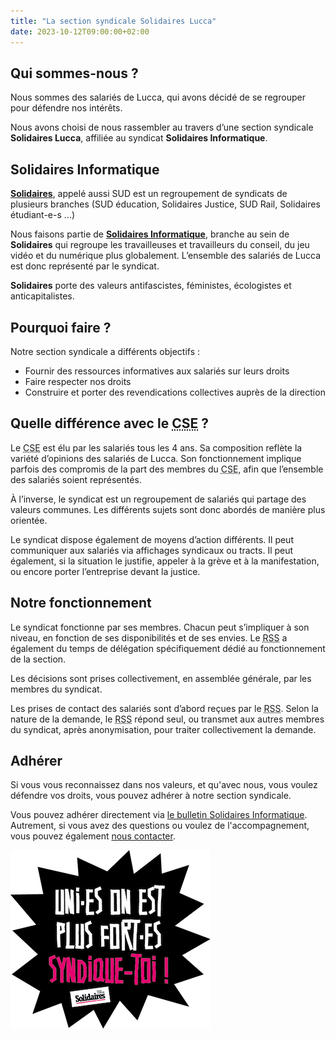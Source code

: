 ```yaml
---
title: "La section syndicale Solidaires Lucca"
date: 2023-10-12T09:00:00+02:00
---
```


## Qui sommes-nous ?

Nous sommes des salariés de Lucca, qui avons décidé de se regrouper pour défendre nos intérêts.

Nous avons choisi de nous rassembler au travers d’une section syndicale **Solidaires Lucca**, affiliée au syndicat **Solidaires Informatique**.

<!--more-->

## Solidaires Informatique

[**Solidaires**](https://solidaires.org/), appelé aussi SUD est un regroupement de syndicats de plusieurs branches (SUD éducation, Solidaires Justice, SUD Rail, Solidaires étudiant-e-s …)

Nous faisons partie de [**Solidaires Informatique**](https://solidairesinformatique.org/), branche au sein de **Solidaires** qui regroupe les travailleuses et travailleurs du conseil, du jeu vidéo et du numérique plus globalement. L’ensemble des salariés de Lucca est donc représenté par le syndicat.

**Solidaires** porte des valeurs antifascistes, féministes, écologistes et anticapitalistes.

## Pourquoi faire ?

Notre section syndicale a différents objectifs :
 - Fournir des ressources informatives aux salariés sur leurs droits
 - Faire respecter nos droits
 - Construire et porter des revendications collectives auprès de la direction

## Quelle différence avec le <abbr title="Comité Social et Économique">CSE</abbr> ?

Le <abbr title="Comité Social et Économique">CSE</abbr> est élu par les salariés tous les 4 ans. Sa composition reflète la variété d’opinions des salariés de Lucca. Son fonctionnement implique parfois des compromis de la part des membres du <abbr title="Comité Social et Économique">CSE</abbr>, afin que l’ensemble des salariés soient représentés.

À l’inverse, le syndicat est un regroupement de salariés qui partage des valeurs communes. Les différents sujets sont donc abordés de manière plus orientée.

Le syndicat dispose également de moyens d’action différents. Il peut communiquer aux salariés via affichages syndicaux ou tracts. Il peut également, si la situation le justifie, appeler à la grève et à la manifestation, ou encore porter l’entreprise devant la justice.

## Notre fonctionnement

Le syndicat fonctionne par ses membres. Chacun peut s’impliquer à son niveau, en fonction de ses disponibilités et de ses envies. Le <abbr title="Responsable de section syndicale">RSS</abbr> a également du temps de délégation spécifiquement dédié au fonctionnement de la section.

Les décisions sont prises collectivement, en assemblée générale, par les membres du syndicat.

Les prises de contact des salariés sont d’abord reçues par le <abbr title="Responsable de section syndicale">RSS</abbr>. Selon la nature de la demande, le <abbr title="Responsable de section syndicale">RSS</abbr> répond seul, ou transmet aux autres membres du syndicat, après anonymisation, pour traiter collectivement la demande.

## Adhérer

Si vous vous reconnaissez dans nos valeurs, et qu'avec nous, vous voulez défendre vos droits, vous pouvez adhérer à notre section syndicale.

Vous pouvez adhérer directement via [le bulletin Solidaires Informatique](https://solidairesinformatique.org/wp-content/uploads/2023/07/BulletinAdhesion.pdf). Autrement, si vous avez des questions ou voulez de l'accompagnement, vous pouvez également [nous contacter](/page/contact).

![Uni·es on est plus fort·es ! Syndique-toi !](/img/unies-on-est-plus-fortes.png)
